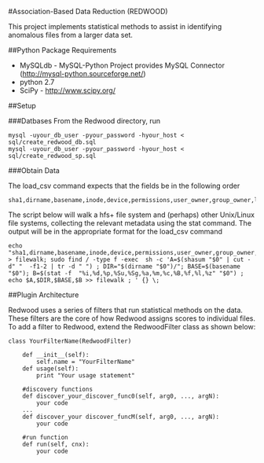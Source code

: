 #Association-Based Data Reduction (REDWOOD)

This project implements statistical methods to assist in identifying anomalous files from a larger data set.  


##Python Package Requirements

- MySQLdb - MySQL-Python Project provides MySQL Connector (http://mysql-python.sourceforge.net/)
- python 2.7
- SciPy - http://www.scipy.org/


##Setup

###Datbases
From the Redwood directory, run
```
mysql -uyour_db_user -pyour_password -hyour_host < sql/create_redwood_db.sql
mysql -uyour_db_user -pyour_password -hyour_host < sql/create_redwood_sp.sql
```


###Obtain Data

The load_csv command expects that the fields be in the following order
```
sha1,dirname,basename,inode,device,permissions,user_owner,group_owner,last_accessed,last_modified,last_changed,inode_birth,user_flags,links_to_file,size
```

The script below will walk a hfs+ file system and (perhaps) other Unix/Linux file systems, collecting the relevant metadata using the stat command.  The output will be in the appropriate format for the load_csv command

```
echo "sha1,dirname,basename,inode,device,permissions,user_owner,group_owner,last_accessed,last_modified,last_changed,inode_birth,user_flags,links_to_file,size" > filewalk; sudo find / -type f -exec  sh -c 'A=$(shasum "$0" | cut -d" "  -f1-2 | tr -d " ") ; DIR="$(dirname "$0")/"; BASE=$(basename "$0"); B=$(stat -f  "%i,%d,%p,%Su,%Sg,%a,%m,%c,%B,%f,%l,%z" "$0") ;  echo $A,$DIR,$BASE,$B >> filewalk ; ' {} \;
```

##Plugin Architecture

Redwood uses a series of filters that run statistical methods on the data. These filters are the core of how Redwood assigns scores to individual files. To add a filter to Redwood, extend the RedwoodFilter class as shown below: 

```
class YourFilterName(RedwoodFilter)

    def __init__(self):
        self.name = "YourFilterName"
    def usage(self):
        print "Your usage statement"

    #discovery functions
    def discover_your_discover_func0(self, arg0, ..., argN):
        your code
    ...
    def discover_your discover_funcM(self, arg0, ..., argN):
        your code

    #run function
    def run(self, cnx):
        your code

```
